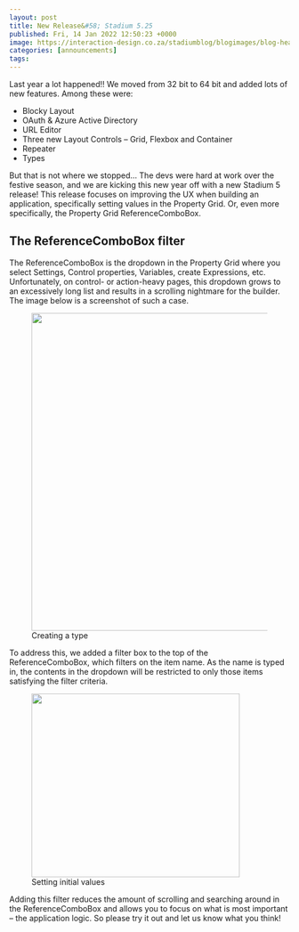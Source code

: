 ```yaml
---
layout: post
title: New Release&#58; Stadium 5.25
published: Fri, 14 Jan 2022 12:50:23 +0000
image: https://interaction-design.co.za/stadiumblog/blogimages/blog-headliners-03-650x350.jpg
categories: [announcements]
tags: 
---
```


<p>
</p>



<p>Last year a lot happened!! We moved from 32 bit to 64 bit and added lots of new features. Among these were:</p>



<ul>
<li>Blocky Layout</li>
<li>OAuth &amp; Azure Active Directory</li>
<li>URL Editor</li>
<li>Three new Layout Controls &#8211; Grid, Flexbox and Container</li>
<li>Repeater</li>
<li>Types</li>
</ul>



<p>But that is not where we stopped… The devs were hard at work over the festive season, and we are kicking this new year off with a new Stadium 5 release! This release focuses on improving the UX when building an application, specifically setting values in the Property Grid. Or, even more specifically, the Property Grid ReferenceComboBox.</p>



<h2>The ReferenceComboBox filter</h2>



<p>The ReferenceComboBox is the dropdown in the Property Grid where you select Settings, Control properties, Variables, create Expressions, etc. Unfortunately, on control- or action-heavy pages, this dropdown grows to an excessively long list and results in a scrolling nightmare for the builder. The image below is a screenshot of such a case.</p>



<figure class="wp-block-image size-large">
<img loading="lazy" width="531" height="571" src="{{ site.baseurl }}/blogimages/Screenshot-2022-01-14-at-14.46.31.png" alt="" class="wp-image-1822"/>
<figcaption>Creating a type</figcaption>
</figure>



<p>To address this, we added a filter box to the top of the ReferenceComboBox, which filters on the item name. As the name is typed in, the contents in the dropdown will be restricted to only those items satisfying the filter criteria.</p>



<figure class="wp-block-image size-large">
<img loading="lazy" width="374" height="330" src="{{ site.baseurl }}/blogimages/Screenshot-2022-01-14-at-14.46.35.png" alt="" class="wp-image-1823"/>
<figcaption>Setting initial values</figcaption>
</figure>



<p>Adding this filter reduces the amount of scrolling and searching around in the ReferenceComboBox and allows you to focus on what is most important &#8211; the application logic. So please try it out and let us know what you think!</p>